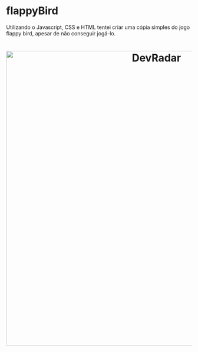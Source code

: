 # flappyBird
Utilizando o Javascript, CSS e HTML tentei criar uma cópia simples do jogo flappy bird, apesar de não conseguir jogá-lo.

<h1 align="center">
    <img alt="DevRadar" title="#delicinha" src="https://github.com/Spinnafre/MARK-001/blob/master/test.gif" width="800px" />
</h1>
